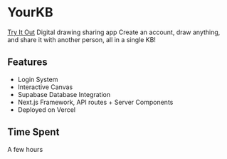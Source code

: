# YourKB
[Try It Out](https://yourkb.vercel.app)
Digital drawing sharing app
Create an account, draw anything, and share it with another person, all in a single KB!

## Features
- Login System
- Interactive Canvas
- Supabase Database Integration
- Next.js Framework, API routes + Server Components
- Deployed on Vercel

## Time Spent
A few hours

